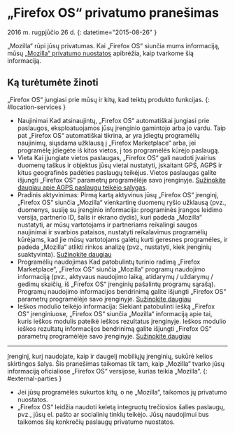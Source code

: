 ﻿# „Firefox OS“ privatumo pranešimas

2016 m\. rugpjūčio 26 d\.
{: datetime="2015-08-26" }

„Mozilla“ rūpi jūsų privatumas. Kai „Firefox OS“ siunčia mums informaciją, mūsų [„Mozilla“ privatumo nuostatos](https://www.mozilla.org/privacy/) apibrėžia, kaip tvarkome šią informaciją.

## Ką turėtumėte žinoti

„Firefox OS“ jungiasi prie mūsų ir kitų, kad teiktų produkto funkcijas.
{: #location-services }

* Naujinimai Kad atsinaujintų, „Firefox OS“ automatiškai jungiasi prie paslaugos, eksploatuojamos jūsų įrenginio gamintojo arba jo vardu. Taip pat „Firefox OS“ automatiškai tikrina, ar yra įdiegtų programėlių naujinimų, siųsdama užklausą į „Firefox Marketplace“ arba, jei programėlę įdiegėte iš kitos vietos, į tos programėlės kūrėjo paslaugą.
* Vieta Kai įjungiate vietos paslaugas, „Firefox OS“ gali naudoti įvairius duomenų taškus ir objektus jūsų vietai nustatyti, įskaitant GPS, AGPS ir kitus geografinės padėties paslaugų teikėjus. Vietos paslaugas galite išjungti „Firefox OS“ parametrų programėlėje savo įrenginyje. [Sužinokite daugiau apie AGPS paslaugų teikėjo sąlygas](https://wiki.mozilla.org/Firefox_OS/AGPS_service_provider_terms).
* Pradinis aktyvinimas: Pirmą kartą aktyvinus jūsų „Firefox OS“ įrenginį, „Firefox OS“ siunčia „Mozilla“ vienkartinę duomenų ryšio užklausą (pvz., duomenys, susiję su įrenginio informacija: programinės įrangos leidimo versija, partnerio ID, šalis ir ekrano dydis), kuri padeda „Mozilla“ nustatyti, ar mūsų vartotojams ir partneriams reikalingi saugos naujinimai ir svarbios pataisos, nustatyti reikalavimus programėlių kūrėjams, kad jie mūsų vartotojams galėtų kurti geresnes programėles, ir padeda „Mozilla“ atlikti rinkos analizę (pvz., nustatyti, kiek įrenginių suaktyvinta). [Sužinokite daugiau](https://wiki.mozilla.org/Firefox_OS/Metrics/activationping)
* Programėlių naudojimas Kad patobulintų turinio radimą „Firefox Marketplace“, „Firefox OS“ siunčia „Mozilla“ programų naudojimo informaciją (pvz., aktyvaus naudojimo laiką, atidarymų / uždarymų / gedimų skaičių, iš „Firefox OS“ įrenginių pašalintų programų sąrašą). Programų naudojimo informacijos bendrinimą galite išjungti „Firefox OS“ parametrų programėlėje savo įrenginyje. [Sužinokite daugiau](https://wiki.mozilla.org/FirefoxOS/Metrics/App_Usage)
* Ieškos modulio teikėjo informacija: Siekiant patobulinti iešką „Firefox OS“ įrenginiuose, „Firefox OS“ siunčia „Mozilla“ informaciją apie tai, kuris ieškos modulis pateikė ieškos rezultatus įrenginyje. Ieškos modulio ieškos rezultatų informacijos bendrinimą galite išjungti „Firefox OS“ parametrų programėlėje savo įrenginyje. [Sužinokite daugiau](https://wiki.mozilla.org/FirefoxOS/Metrics/App_Usage)

---------------------------------------

Įrenginį, kurį naudojate, kaip ir daugelį mobiliųjų įrenginių, sukūrė kelios skirtingos šalys. Šis pranešimas taikomas tik tam, kaip „Mozilla“ tvarko jūsų informaciją oficialiose „Firefox OS“ versijose, kurias teikia „Mozilla“.
{: #external-parties }

* Jei jūsų programėlės sukurtos kitų, o ne „Mozilla“, taikomos jų privatumo nuostatos.
* „Firefox OS“ leidžia naudoti keletą integruotų trečiosios šalies paslaugų, pvz., jūsų el. pašto ar socialinių tinklų teikėjo. Jūsų naudojimui bus taikomos šių konkrečių paslaugų privatumo nuostatos.
